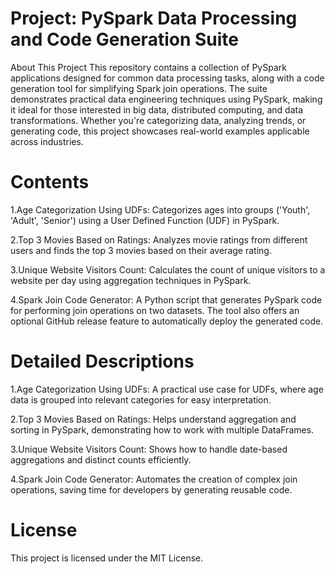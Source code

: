 # Project: PySpark Data Processing and Code Generation Suite

About This Project
This repository contains a collection of PySpark applications designed for common data processing tasks, along with a code generation tool for simplifying Spark join operations. The suite demonstrates practical data engineering techniques using PySpark, making it ideal for those interested in big data, distributed computing, and data transformations. Whether you're categorizing data, analyzing trends, or generating code, this project showcases real-world examples applicable across industries.

# Contents
1.Age Categorization Using UDFs: Categorizes ages into groups ('Youth', 'Adult', 'Senior') using a User Defined Function (UDF) in PySpark.

2.Top 3 Movies Based on Ratings: Analyzes movie ratings from different users and finds the top 3 movies based on their average rating.

3.Unique Website Visitors Count: Calculates the count of unique visitors to a website per day using aggregation techniques in PySpark.

4.Spark Join Code Generator: A Python script that generates PySpark code for performing join operations on two datasets. The tool also offers an optional GitHub release feature to automatically deploy the generated code.

# Detailed Descriptions

1.Age Categorization Using UDFs: A practical use case for UDFs, where age data is grouped into relevant categories for easy interpretation.

2.Top 3 Movies Based on Ratings: Helps understand aggregation and sorting in PySpark, demonstrating how to work with multiple DataFrames.

3.Unique Website Visitors Count: Shows how to handle date-based aggregations and distinct counts efficiently.

4.Spark Join Code Generator: Automates the creation of complex join operations, saving time for developers by generating reusable code.

# License

This project is licensed under the MIT License.


